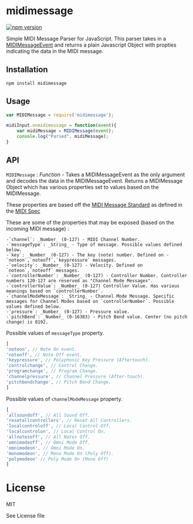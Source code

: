# midimessage

[![npm version](https://badge.fury.io/js/midimessage.svg)](http://badge.fury.io/js/midimessage)

Simple MIDI Message Parser for JavaScript. This parser takes in a [MIDIMessageEvent](http://webaudio.github.io/web-midi-api/#MIDIMessageEvent) and returns a plain Javascript Object with propties indicating the data in the MIDI message.

## Installation

`npm install midimessage`

## Usage

```js
var MIDIMessage = require('midimessage');

midiInput.onmidimessage = function(event){
	var midiMessage = MIDIMessage(event);
	console.log("Parsed", midiMessage);
}
```

## API

`MIDIMessage` : _Function_ - Takes a MIDIMessageEvent as the only argument and decodes the data in the MIDIMessageEvent. Returns a MIDIMessage Object which has various properties set to values based on the MIDIMessage.

These properties are based off the [MIDI Message Standard](http://www.midi.org/techspecs/midimessages.php) as defined in the [MIDI Spec](http://www.midi.org/techspecs/)

These are some of the properties that may be exposed (based on the incoming MIDI message) :

	-`channel`: _Number_ (0-127) - MIDI Channel Number.
	-`messageType`: _String_ - Type of message. Possible values defined below.
	-`key`: _Number_ (0-127) - The key (note) number. Defined on -`noteon`,`noteoff`,`keypressure` messages.
	-`velocity`: _Number_ (0-127) - Velocity. Defined on `noteon`,`noteoff` messages.
	-`controllerNumber`: _Number_ (0-127) - Controller Number. Controller numbers 120-127 are reserved as "Channel Mode Messages".
	-`controllerValue`: _Number_ (0-127) Controller Value. Has various meanings based on `controllerNumber`.
	-`channelModeMessage`: _String_ - Channel Mode Message. Specific messages for Channel Modes based on `controllerNumber`. Possible values defined below.
	-`pressure`: _Number_ (0-127) - Pressure value.
	-`pitchBend`: _Number_ (0-16383) - Pitch Bend value. Center (no pitch change) is 8192.


Possible values of `messageType` property.

```js
[
'noteon', // Note On event.
'noteoff', // Note Off event.
'keypressure', // Polyphonic Key Pressure (Aftertouch).
'controlchange', // Control Change.
'programchange', // Program Change.
'channelpressure', // Channel Pressure (After-touch).
'pitchbendchange', // Pitch Bend Change.
]
```


Possible values of `channelModeMessage` property.

```js
[
'allsoundoff', // All Sound Off.
'resetallcontrollers', // Reset All Controllers.
'localcontroloff', // Local Control Off.
'localcontrolon', // Local Control On.
'allnotesoff', // All Notes Off.
'omnimodeoff', // Omni Mode Off.
'omnimodeon', // Omni Mode On.
'monomodeon', // Mono Mode On (Poly Off).
'polymodeon' // Poly Mode On (Mono Off)
]
```

# License

MIT

See License file
